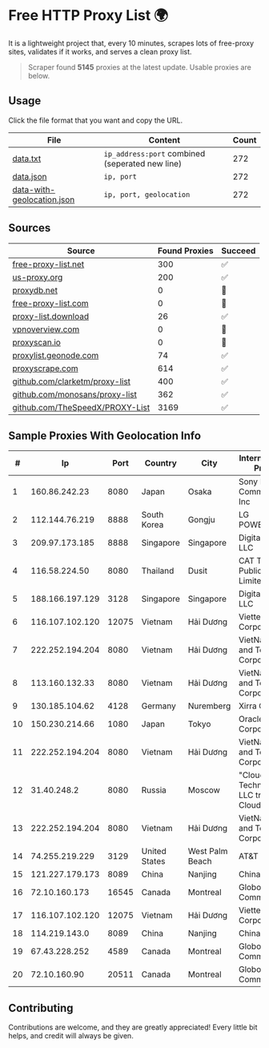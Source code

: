 
# Free HTTP Proxy List 🌍

It is a lightweight project that, every 10 minutes, scrapes lots of free-proxy sites, validates if it works, and serves a clean proxy list.


> Scraper found **5145** proxies at the latest update. Usable proxies are below.

## Usage

Click the file format that you want and copy the URL.


|File|Content|Count|
|----|-------|-----|
|[data.txt](https://raw.githubusercontent.com/themiralay/Proxy-List-World/master/data.txt)|`ip_address:port` combined (seperated new line)|272|
|[data.json](https://raw.githubusercontent.com/themiralay/Proxy-List-World/master/data.json)|`ip, port`|272|
|[data-with-geolocation.json](https://raw.githubusercontent.com/themiralay/Proxy-List-World/master/data-with-geolocation.json)|`ip, port, geolocation`|272|

## Sources

|Source|Found Proxies|Succeed|
|------|-------------|-------|
|[free-proxy-list.net](https://free-proxy-list.net)|300|✅|
|[us-proxy.org](https://www.us-proxy.org)|200|✅|
|[proxydb.net](http://proxydb.net)|0|🚫|
|[free-proxy-list.com](https://free-proxy-list.com/?page=&port=&type%5B%5D=http&type%5B%5D=https&up_time=0&search=Search)|0|🚫|
|[proxy-list.download](https://www.proxy-list.download/HTTP)|26|✅|
|[vpnoverview.com](https://vpnoverview.com/privacy/anonymous-browsing/free-proxy-servers)|0|🚫|
|[proxyscan.io](https://www.proxyscan.io)|0|🚫|
|[proxylist.geonode.com](https://proxylist.geonode.com/api/proxy-list?limit=300&page=1&sort_by=lastChecked&sort_type=desc&protocols=http,https)|74|✅|
|[proxyscrape.com](https://api.proxyscrape.com/v2/?request=displayproxies&protocol=http&timeout=10000&country=all&ssl=all&anonymity=all)|614|✅|
|[github.com/clarketm/proxy-list](https://raw.githubusercontent.com/clarketm/proxy-list/master/proxy-list-raw.txt)|400|✅|
|[github.com/monosans/proxy-list](https://raw.githubusercontent.com/monosans/proxy-list/main/proxies/http.txt)|362|✅|
|[github.com/TheSpeedX/PROXY-List](https://raw.githubusercontent.com/TheSpeedX/PROXY-List/master/http.txt)|3169|✅|


## Sample Proxies With Geolocation Info

|#|Ip|Port|Country|City|Internet Service Provider|
|-|--|----|-------|----|-------------------------|
|1|160.86.242.23|8080|Japan|Osaka|Sony Network Communications Inc|
|2|112.144.76.219|8888|South Korea|Gongju|LG POWERCOMM|
|3|209.97.173.185|8888|Singapore|Singapore|DigitalOcean, LLC|
|4|116.58.224.50|8080|Thailand|Dusit|CAT Telecom Public Company Limited|
|5|188.166.197.129|3128|Singapore|Singapore|DigitalOcean, LLC|
|6|116.107.102.120|12075|Vietnam|Hải Dương|Viettel Corporation|
|7|222.252.194.204|8080|Vietnam|Hải Dương|VietNam Post and Telecom Corporation|
|8|113.160.132.33|8080|Vietnam|Hải Dương|VietNam Post and Telecom Corporation|
|9|130.185.104.62|4128|Germany|Nuremberg|Xirra GmbH|
|10|150.230.214.66|1080|Japan|Tokyo|Oracle Corporation|
|11|222.252.194.204|8080|Vietnam|Hải Dương|VietNam Post and Telecom Corporation|
|12|31.40.248.2|8080|Russia|Moscow|"Cloud Technologies" LLC trading as Cloud.ru|
|13|222.252.194.204|8080|Vietnam|Hải Dương|VietNam Post and Telecom Corporation|
|14|74.255.219.229|3129|United States|West Palm Beach|AT&T Corp.|
|15|121.227.179.173|8089|China|Nanjing|China Telecom|
|16|72.10.160.173|16545|Canada|Montreal|GloboTech Communications|
|17|116.107.102.120|12075|Vietnam|Hải Dương|Viettel Corporation|
|18|114.219.143.0|8089|China|Nanjing|China Telecom|
|19|67.43.228.252|4589|Canada|Montreal|GloboTech Communications|
|20|72.10.160.90|20511|Canada|Montreal|GloboTech Communications|



## Contributing

Contributions are welcome, and they are greatly appreciated! Every
little bit helps, and credit will always be given.


